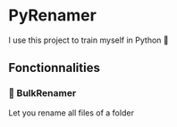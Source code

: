 # PyRenamer

I use this project to train myself in Python 🐍

## Fonctionnalities

### 📂 BulkRenamer
Let you rename all files of a folder
